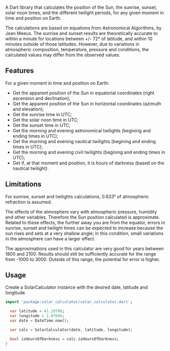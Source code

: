 A Dart library that calculates the position of the Sun, the sunrise, sunset, solar noon times, and the different twilight periods, for any given moment in time and position on Earth.

The calculations are based on equations from Astronomical Algorithms, by Jean Meeus. The sunrise and sunset results are theoretically accurate to within a minute for locations between +/- 72° of latitude, and within 10 minutes outside of those latitudes. However, due to variations in atmospheric composition, temperature, pressure and conditions, the calculated values may differ from the observed values.

## Features

For a given moment in time and position on Earth:

* Get the apparent position of the Sun in equatorial coordinates (right ascension and declination);
* Get the apparent position of the Sun in horizontal coordinates (azimuth and elevation);
* Get the sunrise time in UTC;
* Get the solar noon time in UTC;
* Get the sunset time in UTC;
* Get the morning and evening astronomical twilights (begining and ending times in UTC);
* Get the morning and evening nautical twilights (begining and ending times in UTC);
* Get the morning and evening civil twilights (begining and ending times in UTC);
* Get if, at that moment and position, it is hours of darkness (based on the nautical twilight).

## Limitations

For sunrise, sunset and twilights calculations, 0.833° of atmospheric refraction is assumed.

The effects of the atmosphere vary with atmospheric pressure, humidity and other variables. Therefore the Sun position calculated is approximate. Related to these effects, the further away you are from the equator, errors in sunrise, sunset and twilight times can be expected to increase because the sun rises and sets at a very shallow angle; in this condition, small variations in the atmosphere can have a larger effect.

The approximations used in this calculator are very good for years between 1800 and 2100. Results should still be sufficiently accurate for the range from -1000 to 3000. Outside of this range, the potential for error is higher.

## Usage

Create a SolarCalculator instance with the desired date, latitude and longitude.

```dart
import 'package:solar_calculator/solar_calculator.dart';

  var latitude = 41.29708;
  var longitude = 2.07846;
  var date = DateTime.now();

  var calc = SolarCalculator(date, latitude, longitude);

  bool isHoursOfDarkness = calc.isHoursOfDarkness;
}
```